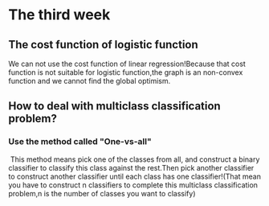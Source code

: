 # The third week

## The cost function of logistic function

 We can not use the cost function of linear regression!Because that cost function is not suitable for logistic function,the graph is an non-convex function and we cannot find the global optimism.



## How to deal with multiclass classification problem?

### Use the method called "One-vs-all"

​	This method means pick one of the classes from all, and construct a binary classifier to classify this class against the rest.Then pick another classifier to construct another classifier until each class has one classifier!(That mean you have to construct n classifiers to complete this multiclass classification problem,n is the number of classes you want to classify) 